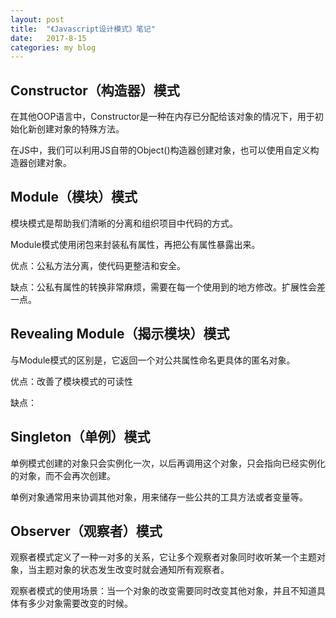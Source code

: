 ```yaml
---
layout: post
title:  "《Javascript设计模式》笔记"
date:   2017-8-15
categories: my blog
---
```


## Constructor（构造器）模式

在其他OOP语言中，Constructor是一种在内存已分配给该对象的情况下，用于初始化新创建对象的特殊方法。

在JS中，我们可以利用JS自带的Object()构造器创建对象，也可以使用自定义构造器创建对象。

<script>
	function Cat(name){
		this.name = name
	}
	var tom = new Cat('tom')
	console.log(tom)
</script>

## Module（模块）模式

模块模式是帮助我们清晰的分离和组织项目中代码的方式。

Module模式使用闭包来封装私有属性，再把公有属性暴露出来。

优点：公私方法分离，使代码更整洁和安全。

缺点：公私有属性的转换非常麻烦，需要在每一个使用到的地方修改。扩展性会差一点。

<script>
	var module = (function(){

		var _private = 0;

		var expt = {};

		expt.write = function(){
			console.log(_private)
		}

		expt.add = function(num){
			_private += num;
		}

		return expt;
	})()

	module.add(1)

	module.add(2)

	module.write()
</script>

## Revealing Module（揭示模块）模式

与Module模式的区别是，它返回一个对公共属性命名更具体的匿名对象。

优点：改善了模块模式的可读性

缺点：

<script>
	var module = (function(){

		var _private = 0;

		var publicWrite = function(){
			console.log(_private)
		}

		var publicAdd = function(num){
			_private += num;
		}

		return {
			write: publicWrite,
			add: publicAdd
		};

	})()

	module.add(1)

	module.add(2)

	module.write()

</script>

## Singleton（单例）模式

单例模式创建的对象只会实例化一次，以后再调用这个对象，只会指向已经实例化的对象，而不会再次创建。

单例对象通常用来协调其他对象，用来储存一些公共的工具方法或者变量等。

<script>
	// 用对象字面量创建的实例对象只会初始化一次，所有是单例对象
	var st1 = {
		foo:function(){
			console.log('foo')
		},
		bar:function(){
			console.log('bar')
		}
	}

	st1.foo()
	
	var st2 = (function(){
		
		var instance;

		var public = {
			foo:function(){
			console.log('foo')
			},
			bar:function(){
				console.log('bar')
			}
		}

		if(!instance){
			instance = public
			return public
		}else{
			return instance
		}

	})()

	st2
</script>

## Observer（观察者）模式

观察者模式定义了一种一对多的关系，它让多个观察者对象同时收听某一个主题对象，当主题对象的状态发生改变时就会通知所有观察者。

观察者模式的使用场景：当一个对象的改变需要同时改变其他对象，并且不知道具体有多少对象需要改变的时候。